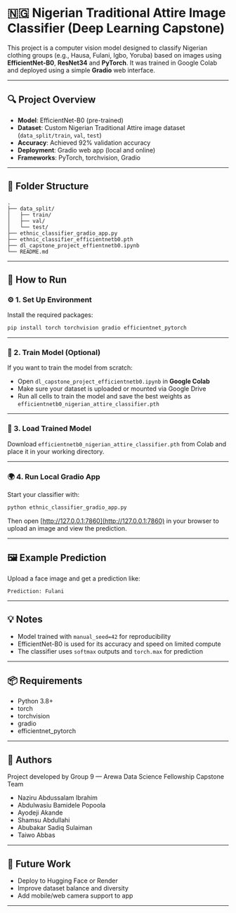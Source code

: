 
# 🇳🇬 Nigerian Traditional Attire Image Classifier (Deep Learning Capstone)

This project is a computer vision model designed to classify Nigerian clothing groups (e.g., Hausa, Fulani, Igbo, Yoruba) based on images using **EfficientNet-B0**, **ResNet34** and **PyTorch**. It was trained in Google Colab and deployed using a simple **Gradio** web interface.

---

## 🔍 Project Overview

- **Model**: EfficientNet-B0 (pre-trained)
- **Dataset**: Custom Nigerian Traditional Attire image dataset (`data_split/train`, `val`, `test`)
- **Accuracy**: Achieved 92% validation accuracy
- **Deployment**: Gradio web app (local and online)
- **Frameworks**: PyTorch, torchvision, Gradio

---

## 📁 Folder Structure

```
.
├── data_split/
│   ├── train/
│   ├── val/
│   └── test/
├── ethnic_classifier_gradio_app.py
├── ethnic_classifier_efficientnetb0.pth
├── dl_capstone_project_effientnetb0.ipynb
└── README.md
```

---

## 🚀 How to Run

### ⚙️ 1. Set Up Environment

Install the required packages:

```bash
pip install torch torchvision gradio efficientnet_pytorch
```

---

### 🧠 2. Train Model (Optional)

If you want to train the model from scratch:

- Open `dl_capstone_project_efficientnetb0.ipynb` in **Google Colab**
- Make sure your dataset is uploaded or mounted via Google Drive
- Run all cells to train the model and save the best weights as `efficientnetb0_nigerian_attire_classifier.pth`

---

### 💾 3. Load Trained Model

Download `efficientnetb0_nigerian_attire_classifier.pth` from Colab and place it in your working directory.

---

### 🌍 4. Run Local Gradio App

Start your classifier with:

```bash
python ethnic_classifier_gradio_app.py
```

Then open [http://127.0.0.1:7860](http://127.0.0.1:7860) in your browser to upload an image and view the prediction.

---

## 🖼️ Example Prediction

Upload a face image and get a prediction like:

```
Prediction: Fulani
```

---

## 💡 Notes

- Model trained with `manual_seed=42` for reproducibility
- EfficientNet-B0 is used for its accuracy and speed on limited compute
- The classifier uses `softmax` outputs and `torch.max` for prediction

---

## 📦 Requirements

- Python 3.8+
- torch
- torchvision
- gradio
- efficientnet_pytorch

---

## 🤝 Authors

Project developed by Group 9 — Arewa Data Science Fellowship Capstone Team  
- Naziru Abdussalam Ibrahim
- Abdulwasiu Bamidele Popoola
- Ayodeji Akande
- Shamsu Abdullahi
- Abubakar Sadiq Sulaiman
- Taiwo Abbas

---

## 🏁 Future Work

- Deploy to Hugging Face or Render
- Improve dataset balance and diversity
- Add mobile/web camera support to app

---
